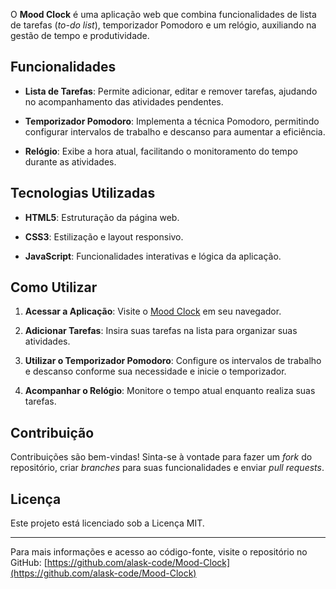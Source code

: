O **Mood Clock** é uma aplicação web que combina funcionalidades de lista de tarefas (*to-do list*), temporizador Pomodoro e um relógio, auxiliando na gestão de tempo e produtividade.

## Funcionalidades

- **Lista de Tarefas**: Permite adicionar, editar e remover tarefas, ajudando no acompanhamento das atividades pendentes.

- **Temporizador Pomodoro**: Implementa a técnica Pomodoro, permitindo configurar intervalos de trabalho e descanso para aumentar a eficiência.

- **Relógio**: Exibe a hora atual, facilitando o monitoramento do tempo durante as atividades.

## Tecnologias Utilizadas

- **HTML5**: Estruturação da página web.

- **CSS3**: Estilização e layout responsivo.

- **JavaScript**: Funcionalidades interativas e lógica da aplicação.

## Como Utilizar

1. **Acessar a Aplicação**: Visite o [Mood Clock](https://alask-code.github.io/Mood-Clock/) em seu navegador.

2. **Adicionar Tarefas**: Insira suas tarefas na lista para organizar suas atividades.

3. **Utilizar o Temporizador Pomodoro**: Configure os intervalos de trabalho e descanso conforme sua necessidade e inicie o temporizador.

4. **Acompanhar o Relógio**: Monitore o tempo atual enquanto realiza suas tarefas.

## Contribuição

Contribuições são bem-vindas! Sinta-se à vontade para fazer um *fork* do repositório, criar *branches* para suas funcionalidades e enviar *pull requests*.

## Licença

Este projeto está licenciado sob a Licença MIT.

---

Para mais informações e acesso ao código-fonte, visite o repositório no GitHub: [https://github.com/alask-code/Mood-Clock](https://github.com/alask-code/Mood-Clock) 